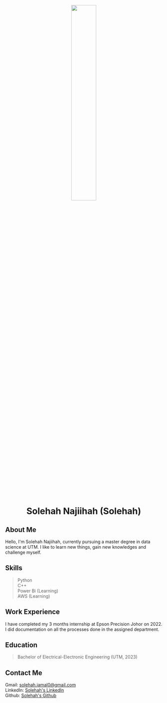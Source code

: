 <p align="center">
  <img src="https://github.com/drshahizan/research-design/assets/165742522/a3d544da-6a27-4163-a0a2-6d90cffbabcb" width=40% height=40%>
</p>

<h1 align="center">
  Solehah Najiihah (Solehah)
</h1>



## About Me
Hello, I'm Solehah Najiihah, currently pursuing a master degree in data science at UTM. I like to learn new things, gain new knowledges and challenge myself. 

## Skills
> Python <br/> C++ <br/> Power Bi (Learning) <br/> AWS (Learning)

## Work Experience
I have completed my 3 months internship at Epson Precision Johor on 2022. I did documentation on all the processes done in the assigned department.

## Education
> Bachelor of Electrical-Electronic Engineering (UTM, 2023)

## Contact Me
Gmail: solehah.jamal0@gmail.com <br/>
LinkedIn: [Solehah's LinkedIn](https://www.linkedin.com/in/solehah-najiihah/) <br/>
Github: [Solehah's Github](https://github.com/solehahnajiihah)
